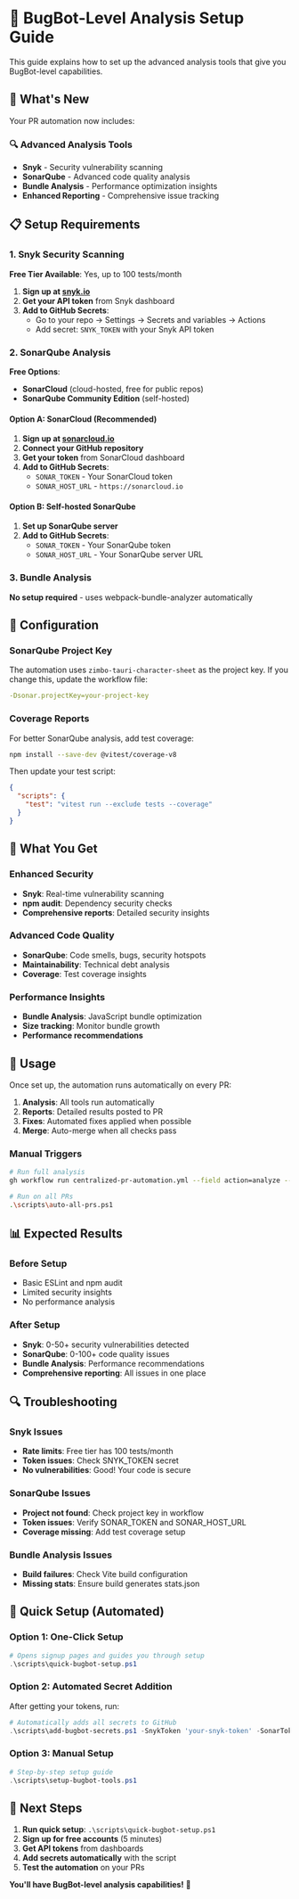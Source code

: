 # 🤖 BugBot-Level Analysis Setup Guide

This guide explains how to set up the advanced analysis tools that give you BugBot-level capabilities.

## 🚀 What's New

Your PR automation now includes:

### **🔍 Advanced Analysis Tools**

- **Snyk** - Security vulnerability scanning
- **SonarQube** - Advanced code quality analysis
- **Bundle Analysis** - Performance optimization insights
- **Enhanced Reporting** - Comprehensive issue tracking

## 📋 Setup Requirements

### **1. Snyk Security Scanning**

**Free Tier Available**: Yes, up to 100 tests/month

1. **Sign up at [snyk.io](https://snyk.io)**
2. **Get your API token** from Snyk dashboard
3. **Add to GitHub Secrets**:
   - Go to your repo → Settings → Secrets and variables → Actions
   - Add secret: `SNYK_TOKEN` with your Snyk API token

### **2. SonarQube Analysis**

**Free Options**:

- **SonarCloud** (cloud-hosted, free for public repos)
- **SonarQube Community Edition** (self-hosted)

#### **Option A: SonarCloud (Recommended)**

1. **Sign up at [sonarcloud.io](https://sonarcloud.io)**
2. **Connect your GitHub repository**
3. **Get your token** from SonarCloud dashboard
4. **Add to GitHub Secrets**:
   - `SONAR_TOKEN` - Your SonarCloud token
   - `SONAR_HOST_URL` - `https://sonarcloud.io`

#### **Option B: Self-hosted SonarQube**

1. **Set up SonarQube server**
2. **Add to GitHub Secrets**:
   - `SONAR_TOKEN` - Your SonarQube token
   - `SONAR_HOST_URL` - Your SonarQube server URL

### **3. Bundle Analysis**

**No setup required** - uses webpack-bundle-analyzer automatically

## 🔧 Configuration

### **SonarQube Project Key**

The automation uses `zimbo-tauri-character-sheet` as the project key. If you change this, update the workflow file:

```yaml
-Dsonar.projectKey=your-project-key
```

### **Coverage Reports**

For better SonarQube analysis, add test coverage:

```bash
npm install --save-dev @vitest/coverage-v8
```

Then update your test script:

```json
{
  "scripts": {
    "test": "vitest run --exclude tests --coverage"
  }
}
```

## 🎯 What You Get

### **Enhanced Security**

- **Snyk**: Real-time vulnerability scanning
- **npm audit**: Dependency security checks
- **Comprehensive reports**: Detailed security insights

### **Advanced Code Quality**

- **SonarQube**: Code smells, bugs, security hotspots
- **Maintainability**: Technical debt analysis
- **Coverage**: Test coverage insights

### **Performance Insights**

- **Bundle Analysis**: JavaScript bundle optimization
- **Size tracking**: Monitor bundle growth
- **Performance recommendations**

## 🚀 Usage

Once set up, the automation runs automatically on every PR:

1. **Analysis**: All tools run automatically
2. **Reports**: Detailed results posted to PR
3. **Fixes**: Automated fixes applied when possible
4. **Merge**: Auto-merge when all checks pass

### **Manual Triggers**

```bash
# Run full analysis
gh workflow run centralized-pr-automation.yml --field action=analyze --field pr_number=457

# Run on all PRs
.\scripts\auto-all-prs.ps1
```

## 📊 Expected Results

### **Before Setup**

- Basic ESLint and npm audit
- Limited security insights
- No performance analysis

### **After Setup**

- **Snyk**: 0-50+ security vulnerabilities detected
- **SonarQube**: 0-100+ code quality issues
- **Bundle Analysis**: Performance recommendations
- **Comprehensive reporting**: All issues in one place

## 🔍 Troubleshooting

### **Snyk Issues**

- **Rate limits**: Free tier has 100 tests/month
- **Token issues**: Check SNYK_TOKEN secret
- **No vulnerabilities**: Good! Your code is secure

### **SonarQube Issues**

- **Project not found**: Check project key in workflow
- **Token issues**: Verify SONAR_TOKEN and SONAR_HOST_URL
- **Coverage missing**: Add test coverage setup

### **Bundle Analysis Issues**

- **Build failures**: Check Vite build configuration
- **Missing stats**: Ensure build generates stats.json

## 🚀 Quick Setup (Automated)

### **Option 1: One-Click Setup**

```powershell
# Opens signup pages and guides you through setup
.\scripts\quick-bugbot-setup.ps1
```

### **Option 2: Automated Secret Addition**

After getting your tokens, run:

```powershell
# Automatically adds all secrets to GitHub
.\scripts\add-bugbot-secrets.ps1 -SnykToken 'your-snyk-token' -SonarToken 'your-sonar-token'
```

### **Option 3: Manual Setup**

```powershell
# Step-by-step setup guide
.\scripts\setup-bugbot-tools.ps1
```

## 🎉 Next Steps

1. **Run quick setup**: `.\scripts\quick-bugbot-setup.ps1`
2. **Sign up for free accounts** (5 minutes)
3. **Get API tokens** from dashboards
4. **Add secrets automatically** with the script
5. **Test the automation** on your PRs

**You'll have BugBot-level analysis capabilities!** 🚀
